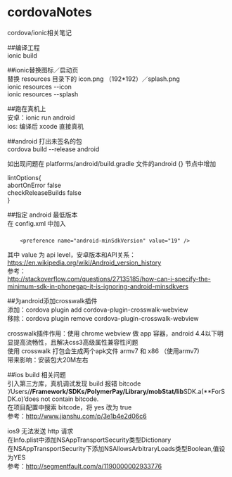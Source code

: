 # cordovaNotes
cordova/ionic相关笔记

##编译工程   
ionic build

##ionic替换图标／启动页   
替换 resources 目录下的 icon.png （192*192）／splash.png    
ionic resources --icon   
ionic resources --splash   

##跑在真机上    
安卓：ionic run android     
ios: 编译后 xcode 直接真机      

##android 打出未签名的包    
cordova build --release android

如出现问题在 platforms/android/build.gradle 文件的android {} 节点中增加

lintOptions{    
    abortOnError false    
    checkReleaseBuilds false     
}

##指定 android 最低版本    
在 config.xml 中加入     
###
		<preference name="android-minSdkVersion" value="19" />
其中 value 为 api level，安卓版本和API关系：     
https://en.wikipedia.org/wiki/Android_version_history       
参考：    
http://stackoverflow.com/questions/27135185/how-can-i-specify-the-minimum-sdk-in-phonegap-it-is-ignoring-android-minsdkvers

##为android添加crosswalk插件    
添加：cordova plugin add cordova-plugin-crosswalk-webview    
移除：cordova plugin remove cordova-plugin-crosswalk-webview

crosswalk插件作用：使用 chrome webview 做 app 容器，android 4.4以下明显提高流畅性，且解决css3高级属性兼容性问题    
使用 crosswalk 打包会生成两个apk文件 armv7 和 x86 （使用armv7)     
带来影响：安装包大20M左右

##ios build 相关问题     
引入第三方库，真机调试发现 build 报错 bitcode      
‘/Users/**/Framework/SDKs/PolymerPay/Library/mobStat/lib**SDK.a(**ForSDK.o)’does not contain bitcode.     
在项目配置中搜索 bitcode，将 yes 改为 true      
参考：http://www.jianshu.com/p/3e1b4e2d06c6

ios9 无法发送 http 请求     
在Info.plist中添加NSAppTransportSecurity类型Dictionary        
在NSAppTransportSecurity下添加NSAllowsArbitraryLoads类型Boolean,值设为YES      
参考：http://segmentfault.com/a/1190000002933776



